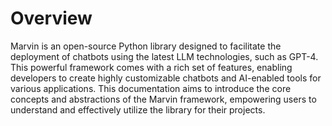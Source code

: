 # Overview

Marvin is an open-source Python library designed to facilitate the deployment of chatbots using the latest LLM technologies, such as GPT-4. This powerful framework comes with a rich set of features, enabling developers to create highly customizable chatbots and AI-enabled tools for various applications. This documentation aims to introduce the core concepts and abstractions of the Marvin framework, empowering users to understand and effectively utilize the library for their projects.